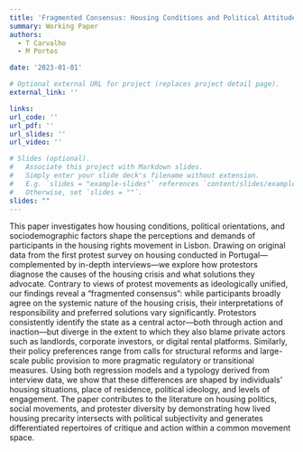```yaml
---
title: 'Fragmented Consensus: Housing Conditions and Political Attitudes in Lisbon’s Right to Housing Protests'
summary: Working Paper
authors:
  - T Carvalho
  - M Portos

date: '2023-01-01'

# Optional external URL for project (replaces project detail page).
external_link: ''

links:
url_code: ''
url_pdf: ''
url_slides: ''
url_video: ''

# Slides (optional).
#   Associate this project with Markdown slides.
#   Simply enter your slide deck's filename without extension.
#   E.g. `slides = "example-slides"` references `content/slides/example-slides.md`.
#   Otherwise, set `slides = ""`.
slides: ""
---
```


This paper investigates how housing conditions, political orientations, and sociodemographic factors shape the perceptions and demands of participants in the housing rights movement in Lisbon. Drawing on original data from the first protest survey on housing conducted in Portugal—complemented by in-depth interviews—we explore how protestors diagnose the causes of the housing crisis and what solutions they advocate. Contrary to views of protest movements as ideologically unified, our findings reveal a “fragmented consensus”: while participants broadly agree on the systemic nature of the housing crisis, their interpretations of responsibility and preferred solutions vary significantly. Protestors consistently identify the state as a central actor—both through action and inaction—but diverge in the extent to which they also blame private actors such as landlords, corporate investors, or digital rental platforms. Similarly, their policy preferences range from calls for structural reforms and large-scale public provision to more pragmatic regulatory or transitional measures. Using both regression models and a typology derived from interview data, we show that these differences are shaped by individuals’ housing situations, place of residence, political ideology, and levels of engagement. The paper contributes to the literature on housing politics, social movements, and protester diversity by demonstrating how lived housing precarity intersects with political subjectivity and generates differentiated repertoires of critique and action within a common movement space.
